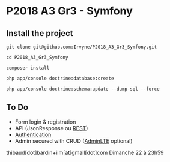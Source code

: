 # P2018 A3 Gr3 - Symfony

## Install the project

```
git clone git@github.com:Irvyne/P2018_A3_Gr3_Symfony.git
```

```
cd P2018_A3_Gr3_Symfony
```

```
composer install
```

```
php app/console doctrine:database:create
```

```
php app/console doctrine:schema:update --dump-sql --force
```

## To Do

* Form login & registration
* API (JsonResponse ou [REST](http://symfony.com/doc/current/bundles/FOSRestBundle/index.html))
* [Authentication](http://symfony.com/doc/current/cookbook/security/api_key_authentication.html)
* Admin secured with CRUD ([AdminLTE](https://almsaeedstudio.com/preview) optional)


thibaud[dot]bardin+iim[at]gmail[dot]com
Dimanche 22 à 23h59